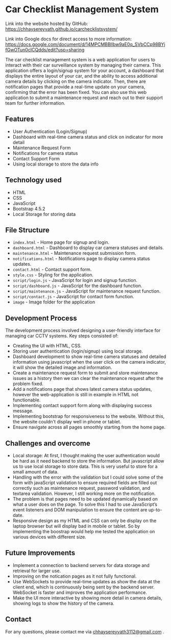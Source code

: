 # Car Checklist Management System

Link into the website hosted by GitHub: https://chhaysereyvath.github.io/carchecklistsystem/

Link into Google docs for direct access to more information: https://docs.google.com/document/d/14MPCMBBllbw9aE0q_SVbCCp98BYjfGwOTun0cICQdds/edit?usp=sharing

The car checklist management system is a web application for users to interact with their car surveillance system by managing their camera. This application offers a login/signup system for your account, a dashboard that displays the entire layout of your car, and the ability to access additional camera details by clicking on the camera indicator. Then, there are notification pages that provide a real-time update on your camera, confirming that the error has been fixed. You can also use this web application to submit a maintenance request and reach out to their support team for further information.

## Features

- User Authentication (Login/Signup)
- Dashboard with real-time camera status and click on indicator for more detail
- Maintenance Request Form
- Notifications for camera status
- Contact Support Form
- Using local storage to store the data info

## Technology used

- HTML
- CSS
- JavaScript
- Bootstrap 4.5.2
- Local Storage for storing data
## File Structure

- `index.html` - Home page for signup and login.
- `dashboard.html` - Dashboard to display car camera statuses and details.
- `maintenance.html` - Maintenance request submission form.
- `notifications.html` - Notifications page to display camera status updates.
- `contact.html` - Contact support form.
- `style.css` - Styling for the application.
- `script/login.js` - JavaScript for login and signup function.
- `script/dashboard.js` - JavaScript for the dashboard function.
- `script/maintenance.js` - JavaScript for maintenance request function.
- `script/contact.js` - JavaScript for contact form function.
- `image` - Image folder for the application

## Development Process
The development process involved designing a user-friendly interface for managing car CCTV systems. Key steps consisted of:

- Creating the UI with HTML, CSS.
- Storing user authentication (login/signup) using local storage.
- Dashboard development to show real-time camera statuses and detailed information using javascript when the user click on the camera indicator, it will show the detailed image and information.
- Create a maintenance request form to submit and store maintenance issues as a history then we can clear the maintenance request after the problem fixed.
- Add a notifications page that shows latest camera status updates, however the web-application is still in example in HTML not functionable.
- Implementing contact support form along with displaying success message.
- Implementing bootstrap for responsiveness to the website. Without this, the website couldn't display well in phone or tablet. 
- Ensure navigate across all pages smoothly starting from the home page.

## Challenges and overcome

- Local storage: At first, I thought making the user authentication would be hard as it need backend to store the information. But javascript allow us to use local storage to store data. This is very useful to store for a small amount of data.
- Handling with the error with the validation but I could solve some of the form with javaScript validation to ensure required fields are filled out correctly such as maintenance request, password validation, and textarea validation. However, I still working more on the notification.
- The problem is that pages need to be updated dynamically based on what a user does on the page. To solve this I had to use JavaScript’s event listeners and DOM manipulation to ensure the content are up-to-date.
- Responsive design as my HTML and CSS can only be display on the laptop browser but will display bad in mobile or tablet. So by implementing the boostrap would help me tested the application on various devices with different size. 

## Future Improvements

- Implement a connection to backend servers for data storage and retrieval for larger use.
- Improving on the notication pages as it not fully functional. 
- Use WebSockets to provide real-time updates as show the data at the client end, which is continuously being sent by the backend server. WebSocket is faster and improves the application performance.
- Make the UI more interactive by showing more detail in camera details, showing logs to show the history of the camera.

## Contact

For any questions, please contact me via chhaysereyvath3112@gmail.com .
